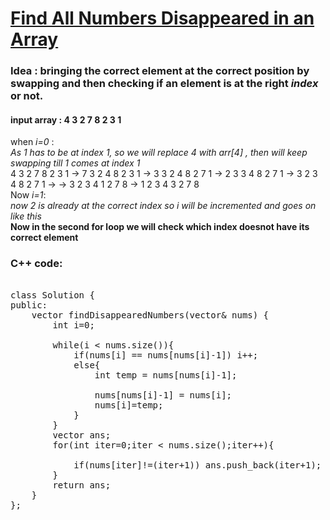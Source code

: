 # [Find All Numbers Disappeared in an Array](https://leetcode.com/problems/find-all-numbers-disappeared-in-an-array/description/)

### Idea : bringing the correct element at the correct position by swapping and then checking if an element is at the right _index_ or not.
#### input array :  4 3 2 7 8 2 3 1  
when _i=0_ :\
    _As 1 has to be at index 1, so we will replace 4 with arr[4] , then will keep swapping till 1 comes at index 1_\
   4 3 2 7 8 2 3 1  &rarr; 7 3 2 4 8 2 3 1 &rarr; 3 3 2 4 8 2 7 1 &rarr;  2 3 3 4 8 2 7 1 &rarr; 3 2 3 4 8 2 7 1 &rarr; &rarr; 3 2 3 4 1 2 7 8 &rarr; 1 2 3 4 3 2 7 8\
Now _i=1_:\
    _now 2 is already at the correct index so i will be incremented and goes on like this_\
**Now in the second for loop we will check which index doesnot have its correct element**
    
### C++ code:

<pre>

class Solution {
public:
    vector<int> findDisappearedNumbers(vector<int>& nums) {
        int i=0;

        while(i < nums.size()){
            if(nums[i] == nums[nums[i]-1]) i++;
            else{
                int temp = nums[nums[i]-1];
        
                nums[nums[i]-1] = nums[i];
                nums[i]=temp;
            }
        }
        vector<int> ans;
        for(int iter=0;iter < nums.size();iter++){
        
            if(nums[iter]!=(iter+1)) ans.push_back(iter+1);
        }
        return ans;
    }
};
</pre>
